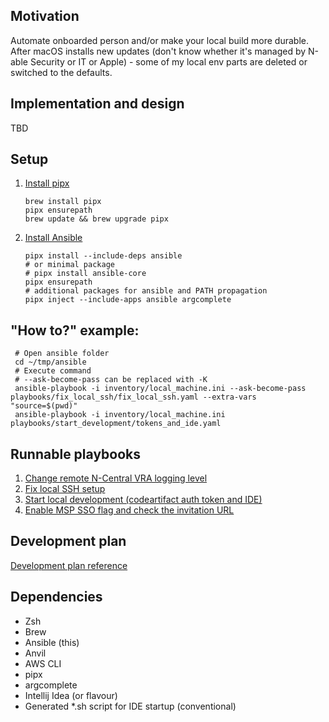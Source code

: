 ## Motivation

Automate onboarded person and/or make your local build more durable.
After macOS installs new updates (don't know whether it's managed by N-able Security or IT or Apple) - some of my local
env parts are deleted or switched
to the defaults.

## Implementation and design

TBD

## Setup

1. [Install pipx](https://pypa.github.io/pipx/installation/)
   ```shell
   brew install pipx
   pipx ensurepath
   brew update && brew upgrade pipx
   ```
2. [Install Ansible](https://docs.ansible.com/ansible/latest/installation_guide/intro_installation.html#selecting-an-ansible-package-and-version-to-install)
   ```shell
   pipx install --include-deps ansible
   # or minimal package
   # pipx install ansible-core
   pipx ensurepath
   # additional packages for ansible and PATH propagation
   pipx inject --include-apps ansible argcomplete	
   ```

## "How to?" example:

   ```shell
    # Open ansible folder
	cd ~/tmp/ansible
	# Execute command
	# --ask-become-pass can be replaced with -K
	ansible-playbook -i inventory/local_machine.ini --ask-become-pass playbooks/fix_local_ssh/fix_local_ssh.yaml --extra-vars "source=$(pwd)"
	ansible-playbook -i inventory/local_machine.ini playbooks/start_development/tokens_and_ide.yaml
   ```

## Runnable playbooks

1. [Change remote N-Central VRA logging level](playbooks/change_remote_logging_level/readme.md)
2. [Fix local SSH setup](playbooks/fix_local_ssh/readme.md)
3. [Start local development (codeartifact auth token and IDE)](playbooks/start_development/readme.md)
3. [Enable MSP SSO flag and check the invitation URL](playbooks/enable_msp_sso_flag/readme.md)

## Development plan

[Development plan reference](markdown/development_plan.md)

## Dependencies

- Zsh
- Brew
- Ansible (this)
- Anvil
- AWS CLI
- pipx
- argcomplete
- Intellij Idea (or flavour)
- Generated *.sh script for IDE startup (conventional)